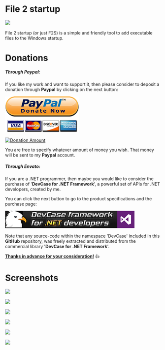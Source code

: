 # File 2 startup

![](https://i.imgur.com/mLDKiBF.png)

File 2 startup (or just F2S) is a simple and friendly tool to add executable files to the Windows startup.

# **Donations**

##### Through Paypal:
If you like my work and want to support it, then please consider to deposit a donation through **Paypal** by clicking on the next button:

[![Donation Account](Images/Paypal.png)](https://www.paypal.com/cgi-bin/webscr?cmd=_s-xclick&hosted_button_id=E4RQEV6YF5NZY)

[![Donation Amount](https://img.shields.io/badge/Current%20donations-0%24-red.svg)](https://www.paypal.com/cgi-bin/webscr?cmd=_s-xclick&hosted_button_id=E4RQEV6YF5NZY)

You are free to specify whatever amount of money you wish. That money will be sent to my **Paypal** account.

##### Through Envato:
If you are a .NET programmer, then maybe you would like to consider the purchase of 
'**DevCase for .NET Framework**', a powerful set of APIs for .NET developers, created by me. 

You can click the next button to go to the product specifications and the purchase page:

[![DevCase for .NET Framework](Images/DevCase%20Banner.png)](https://codecanyon.net/item/elektrokit-class-library-for-net/19260282)

Note that any source-code within the namespace 'DevCase' included in this **GitHub** repository, was freely extracted and distributed from the commercial library '**DevCase for .NET Framework**'.

<u>**Thanks in advance for your consideration!**</u> :thumbsup:

# **Screenshots**

![](https://i.imgur.com/zrU4NEp.png)

![](https://i.imgur.com/scGFKgD.png)

![](https://i.imgur.com/mIh2d0H.png)

![](https://i.imgur.com/VsOfEmh.png)

![](https://i.imgur.com/NSDFFSu.png)

![](https://i.imgur.com/XLgcdWV.png)
